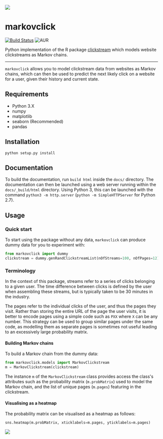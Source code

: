 ![](/Users/iuddin/Documents/GitHub/markovclick/header.png)

# markovclick

[![Build Status](https://travis-ci.com/ismailuddin/markovclick.svg?branch=master)](https://travis-ci.com/ismailuddin/markovclick)
![AUR](https://img.shields.io/aur/license/yaourt.svg)

Python implementation of the R package [clickstream](https://cran.r-project.org/web/packages/clickstream/index.html) which models website clickstreams as Markov chains.

---

`markovclick` allows you to model clickstream data from websites as Markov chains, which can then be used to predict the next likely click on a website for a user, given their history and current state. 

## Requirements
* Python 3.X
* numpy
* matplotlib
* seaborn (Recommended)
* pandas

## Installation
```
python setup.py install
```

## Documentation
To build the documentation, run `build html` inside the `docs/` directory. The documentation can then be launched using a web server running within the `docs/_build/html` directory. Using Python 3, this can be launched with the command `python3 -m http.server` (`python -m SimpleHTTPServer` for Python 2.7).


## Usage

### Quick start
To start using the package without any data, `markovclick` can produce dummy data for you to experiment with:

```python
from markovclick import dummy
clickstream = dummy.genRandClickstreamList(nOfStreams=100, nOfPages=12)
```


### Terminology
In the context of this package, streams refer to a series of clicks belonging to a given user. The time difference between clicks is defined by the user when assembling these streams, but is typically taken to be 30 minutes in the industry.

The pages refer to the individual clicks of the user, and thus the pages they visit. Rather than storing the entire URL of the page the user visits, it is better to encode pages using a simple code such as `PXX` where `X` can be any number. This strategy can be used to group similar pages under the same code, as modelling them as separate pages is sometimes not useful leading to an excessively large probability matrix.


#### Building Markov chains
To build a Markov chain from the dummy data:

```python
from markovclick.models import MarkovClickstream
m = MarkovClickstream(clickstream)
```

The instance `m` of the `MarkovClickstream` class provides access the class's attributes such as the probability matrix (`m.probMatrix`) used to model the Markov chain, and the list of unique pages (`m.pages`) featuring in the clickstream.


#### Visualising as a heatmap

The probability matrix can be visualised as a heatmap as follows:

```python
sns.heatmap(m.probMatrix, xticklabels=m.pages, yticklabels=m.pages)
```



![](/Users/iuddin/Documents/GitHub/markovclick/heatmap_example.png)